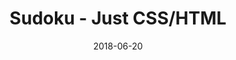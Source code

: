 ---
title: 'Sudoku - Just CSS/HTML'
description: 'Complete a sudoku puzzle without Javascript or server-side interaction.'
gametype: 'easy'
gameid: 42
date: 2018-06-20
tags: []
draft: false
type: 'games'
num19: [{'idx':1,'arr1':[1,2,3,4,5,6,7,8,9],'arr2':[1,2,3,4,5,6,7,8,9]},{'idx':2,'arr1':[1,2,3,4,5,6,7,8,9],'arr2':[1,2,3,4,5,6,7,8,9]},{'idx':3,'arr1':[1,2,3,4,5,6,7,8,9],'arr2':[1,2,3,4,5,6,7,8,9]},{'idx':4,'arr1':[1,2,3,4,5,6,7,8,9],'arr2':[1,2,3,4,5,6,7,8,9]},{'idx':5,'arr1':[1,2,3,4,5,6,7,8,9],'arr2':[1,2,3,4,5,6,7,8,9]},{'idx':6,'arr1':[1,2,3,4,5,6,7,8,9],'arr2':[1,2,3,4,5,6,7,8,9]},{'idx':7,'arr1':[1,2,3,4,5,6,7,8,9],'arr2':[1,2,3,4,5,6,7,8,9]},{'idx':8,'arr1':[1,2,3,4,5,6,7,8,9],'arr2':[1,2,3,4,5,6,7,8,9]},{'idx':9,'arr1':[1,2,3,4,5,6,7,8,9],'arr2':[1,2,3,4,5,6,7,8,9]}]
puzzle: [[0, 7, 1, 0, 0, 0, 5, 4, 0], [0, 0, 0, 7, 0, 4, 0, 0, 0], [0, 0, 3, 9, 0, 1, 2, 0, 0], [4, 0, 8, 0, 0, 0, 7, 0, 9], [5, 3, 0, 0, 0, 0, 0, 2, 1], [0, 0, 9, 6, 0, 8, 4, 0, 0], [8, 0, 0, 5, 0, 9, 0, 0, 7], [1, 0, 0, 0, 7, 0, 0, 0, 4], [0, 0, 0, 0, 0, 0, 0, 0, 0]]
layout: 'sudokucssstatic'
---